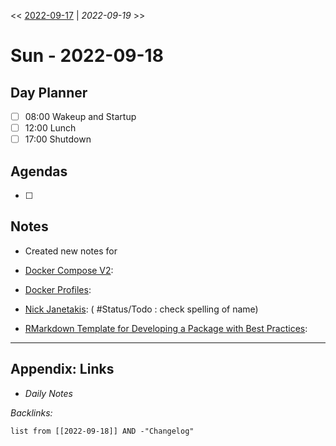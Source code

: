 \<\< [2022-09-17](2022-09-17.md) | *2022-09-19* >>

# Sun - 2022-09-18

## Day Planner

* [ ] 08:00 Wakeup and Startup
* [ ] 12:00 Lunch
* [ ] 17:00 Shutdown

## Agendas

* [ ] 

## Notes

* Created new notes for 

* [Docker Compose V2](../../0-Slipbox/INBOX/Docker%20Compose%20V2.md):

* [Docker Profiles](../../0-Slipbox/INBOX/Docker%20Profiles.md):

* [Nick Janetakis](../People/Nick%20Janetakis.md): ( #Status/Todo : check spelling of name) 

* [RMarkdown Template for Developing a Package with Best Practices](../Content/Ideas/RMarkdown%20Template%20for%20Developing%20a%20Package%20with%20Best%20Practices.md):

---

## Appendix: Links

* *Daily Notes*

*Backlinks:*

````dataview
list from [[2022-09-18]] AND -"Changelog"
````
